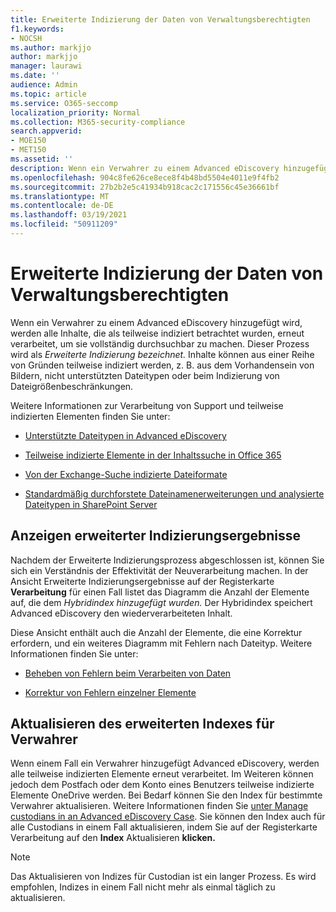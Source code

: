 ```yaml
---
title: Erweiterte Indizierung der Daten von Verwaltungsberechtigten
f1.keywords:
- NOCSH
ms.author: markjjo
author: markjjo
manager: laurawi
ms.date: ''
audience: Admin
ms.topic: article
ms.service: O365-seccomp
localization_priority: Normal
ms.collection: M365-security-compliance
search.appverid:
- MOE150
- MET150
ms.assetid: ''
description: Wenn ein Verwahrer zu einem Advanced eDiscovery hinzugefügt wird, werden alle Inhalte, die als teilweise indiziert betrachtet wurden, erneut verarbeitet, um sie vollständig durchsuchbar zu machen.
ms.openlocfilehash: 904c8fe626ce8ece8f4b48bd5504e4011e9f4fb2
ms.sourcegitcommit: 27b2b2e5c41934b918cac2c171556c45e36661bf
ms.translationtype: MT
ms.contentlocale: de-DE
ms.lasthandoff: 03/19/2021
ms.locfileid: "50911209"
---
```

# <a name="advanced-indexing-of-custodian-data"></a>Erweiterte Indizierung der Daten von Verwaltungsberechtigten

Wenn ein Verwahrer zu einem Advanced eDiscovery hinzugefügt wird, werden alle Inhalte, die als teilweise indiziert betrachtet wurden, erneut verarbeitet, um sie vollständig durchsuchbar zu machen.  Dieser Prozess wird als *Erweiterte Indizierung bezeichnet.* Inhalte können aus einer Reihe von Gründen teilweise indiziert werden, z. B. aus dem Vorhandensein von Bildern, nicht unterstützten Dateitypen oder beim Indizierung von Dateigrößenbeschränkungen.

Weitere Informationen zur Verarbeitung von Support und teilweise indizierten Elementen finden Sie unter:

- [Unterstützte Dateitypen in Advanced eDiscovery](supported-filetypes-ediscovery20.md)

- [Teilweise indizierte Elemente in der Inhaltssuche in Office 365](partially-indexed-items-in-content-search.md)

- [Von der Exchange-Suche indizierte Dateiformate](/exchange/file-formats-indexed-by-exchange-search-exchange-2013-help)

- [Standardmäßig durchforstete Dateinamenerweiterungen und analysierte Dateitypen in SharePoint Server](/SharePoint/technical-reference/default-crawled-file-name-extensions-and-parsed-file-types)

## <a name="viewing-advanced-indexing-results"></a>Anzeigen erweiterter Indizierungsergebnisse

Nachdem der Erweiterte Indizierungsprozess abgeschlossen ist, können Sie sich ein Verständnis der Effektivität der Neuverarbeitung machen.  In der Ansicht Erweiterte Indizierungsergebnisse auf der Registerkarte **Verarbeitung** für einen Fall listet das Diagramm die Anzahl der Elemente auf, die dem *Hybridindex hinzugefügt wurden.*  Der Hybridindex speichert Advanced eDiscovery den wiederverarbeiteten Inhalt.

Diese Ansicht enthält auch die Anzahl der Elemente, die eine Korrektur erfordern, und ein weiteres Diagramm mit Fehlern nach Dateityp. Weitere Informationen finden Sie unter:

- [Beheben von Fehlern beim Verarbeiten von Daten](error-remediation-when-processing-data-in-advanced-ediscovery.md)

- [Korrektur von Fehlern einzelner Elemente](single-item-error-remediation.md)

## <a name="updating-the-advanced-index-for-custodians"></a>Aktualisieren des erweiterten Indexes für Verwahrer

Wenn einem Fall ein Verwahrer hinzugefügt Advanced eDiscovery, werden alle teilweise indizierten Elemente erneut verarbeitet. Im Weiteren können jedoch dem Postfach oder dem Konto eines Benutzers teilweise indizierte Elemente OneDrive werden.  Bei Bedarf können Sie den Index für bestimmte Verwahrer aktualisieren. Weitere Informationen finden Sie [unter Manage custodians in an Advanced eDiscovery Case](manage-new-custodians.md#re-index-custodian-data). Sie können den Index auch für alle Custodians in einem Fall aktualisieren, indem Sie auf der Registerkarte Verarbeitung auf den **Index** Aktualisieren **klicken.**

> [!NOTE]
> Das Aktualisieren von Indizes für Custodian ist ein langer Prozess. Es wird empfohlen, Indizes in einem Fall nicht mehr als einmal täglich zu aktualisieren.